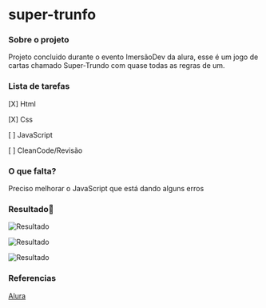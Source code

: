 # super-trunfo

### **Sobre o projeto**

Projeto concluido durante o evento ImersãoDev da alura, esse é um jogo de cartas chamado Super-Trundo com quase todas as regras de um.
### **Lista de tarefas**

[X] Html

[X] Css

[ ] JavaScript

[ ] CleanCode/Revisão

### **O que falta?**

Preciso melhorar o JavaScript que está dando alguns erros

### **Resultado**:clap:

![Resultado](https://user-images.githubusercontent.com/80369075/114111314-1f327a80-98b0-11eb-9b3a-fd7f6a11c20f.png)

![Resultado](https://user-images.githubusercontent.com/80369075/114111341-36716800-98b0-11eb-9ea8-305f8cd8c71b.png)

![Resultado](https://user-images.githubusercontent.com/80369075/114111382-4a1cce80-98b0-11eb-8a8d-5d15be1358e1.png)




### **Referencias**


[Alura](https://www.alura.com.br/)


